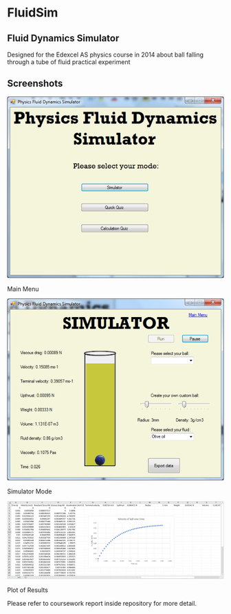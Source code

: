 # FluidSim

## Fluid Dynamics Simulator

Designed for the Edexcel AS physics course in 2014 about ball falling through a tube of fluid practical experiment

## Screenshots

![Main Menu](https://github.com/VictorSim1997/FluidSim/blob/master/SuppFilesForReadMe/MainMenu.png?raw=true)

Main Menu

![Simulator Mode](https://github.com/VictorSim1997/FluidSim/blob/master/SuppFilesForReadMe/SimulatorMode.png?raw=true)

Simulator Mode

![Results Plot](https://github.com/VictorSim1997/FluidSim/blob/master/SuppFilesForReadMe/PlotOfResults.png?raw=true)

Plot of Results 


Please refer to coursework report inside repository for more detail.